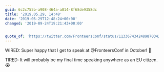 ```yaml
---
guid: 6c2c755b-a908-464a-a014-8f68de9358dc
title: '2019.05.29, 14:48'
date: '2019-05-29T12:48:24+00:00'
changed: '2019-09-24T19:21:43+00:00'


quote_of: 'https://twitter.com/FronteersConf/status/1133674342489870342'
---
```


WIRED: Super happy that I get to speak at @FronteersConf in October! 🎉

TIRED: It will probably be my final time speaking anywhere as an EU citizen. 😭

